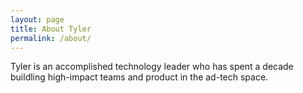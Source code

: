 ```yaml
---
layout: page
title: About Tyler
permalink: /about/
---
```


<p>Tyler is an accomplished technology leader who has spent a decade buildling high-impact teams and product in the ad-tech space.
</p>
